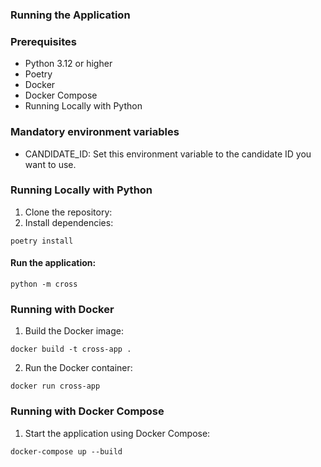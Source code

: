 ### Running the Application
### Prerequisites

- Python 3.12 or higher
- Poetry
- Docker
- Docker Compose
- Running Locally with Python

### Mandatory environment variables

- CANDIDATE_ID: Set this environment variable to the candidate ID you want to use.

### Running Locally with Python
1. Clone the repository:
2. Install dependencies:

`
poetry install
`

#### Run the application:

`
python -m cross
`

### Running with Docker
1. Build the Docker image:

`
docker build -t cross-app .
`

2. Run the Docker container:

`
docker run cross-app
`

### Running with Docker Compose
1. Start the application using Docker Compose:

`
docker-compose up --build
`
